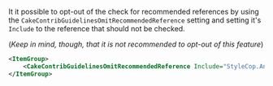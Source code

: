 <!-- START doctoc generated TOC please keep comment here to allow auto update -->
<!-- DON'T EDIT THIS SECTION, INSTEAD RE-RUN doctoc TO UPDATE -->



<!-- END doctoc generated TOC please keep comment here to allow auto update -->

It it possible to opt-out of the check for recommended references by using the `CakeContribGuidelinesOmitRecommendedReference` setting
and setting it's `Include` to the reference that should not be checked.

(*Keep in mind, though, that it is not recommended to opt-out of this feature*)

```xml
<ItemGroup>
    <CakeContribGuidelinesOmitRecommendedReference Include="StyleCop.Analyzers" />
</ItemGroup>
```